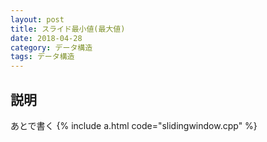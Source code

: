 ```yaml
---
layout: post
title: スライド最小値(最大値)
date: 2018-04-28
category: データ構造
tags: データ構造
---
```


## 説明
あとで書く
{% include a.html code="slidingwindow.cpp" %}